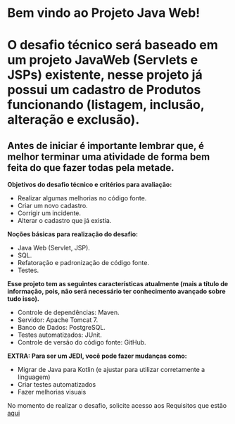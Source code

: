 # **Bem vindo ao Projeto Java Web!**

# O desafio técnico será baseado em um projeto JavaWeb (Servlets e JSPs) existente, nesse projeto já possui um cadastro de Produtos funcionando (listagem, inclusão, alteração e exclusão). 

## Antes de iniciar é importante lembrar que, é melhor terminar uma atividade de forma bem feita do que fazer todas pela metade.

**Objetivos do desafio técnico e critérios para avaliação:**
* Realizar algumas melhorias no código fonte.
* Criar um novo cadastro.
* Corrigir um incidente.
* Alterar o cadastro que já existia.

**Noções básicas para realização do desafio:**
- Java Web (Servlet, JSP).
- SQL.
- Refatoração e padronização de código fonte.
- Testes.

**Esse projeto tem as seguintes características atualmente (mais a título de informação, pois, não será necessário ter conhecimento avançado sobre tudo isso).**
- Controle de dependências: Maven.
- Servidor: Apache Tomcat 7.
- Banco de Dados: PostgreSQL.
- Testes automatizados: JUnit.
- Controle de versão do código fonte: GitHub.

**EXTRA: Para ser um JEDI, você pode fazer mudanças como:**
* Migrar de Java para Kotlin (e ajustar para utilizar corretamente a linguagem)
* Criar testes automatizados
* Fazer melhorias visuais

No momento de realizar o desafio, solicite acesso aos Requisitos que estão [aqui](https://docs.google.com/document/d/1eYuFpsZWTtm4EYxJyrfXewJG9bJoiZl4Iv21chzFFTs/)

